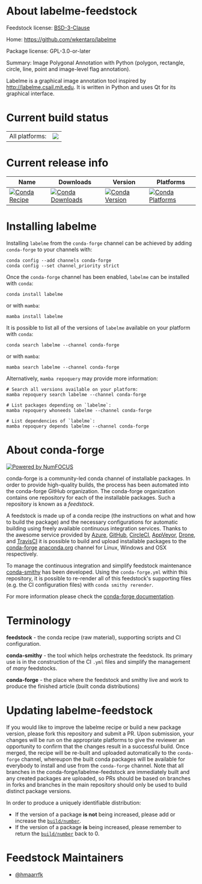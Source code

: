 About labelme-feedstock
=======================

Feedstock license: [BSD-3-Clause](https://github.com/conda-forge/labelme-feedstock/blob/main/LICENSE.txt)

Home: https://github.com/wkentaro/labelme

Package license: GPL-3.0-or-later

Summary: Image Polygonal Annotation with Python (polygon, rectangle, circle, line, point and image-level flag annotation).

Labelme is a graphical image annotation tool inspired by http://labelme.csail.mit.edu.
It is written in Python and uses Qt for its graphical interface.


Current build status
====================


<table><tr><td>All platforms:</td>
    <td>
      <a href="https://dev.azure.com/conda-forge/feedstock-builds/_build/latest?definitionId=7375&branchName=main">
        <img src="https://dev.azure.com/conda-forge/feedstock-builds/_apis/build/status/labelme-feedstock?branchName=main">
      </a>
    </td>
  </tr>
</table>

Current release info
====================

| Name | Downloads | Version | Platforms |
| --- | --- | --- | --- |
| [![Conda Recipe](https://img.shields.io/badge/recipe-labelme-green.svg)](https://anaconda.org/conda-forge/labelme) | [![Conda Downloads](https://img.shields.io/conda/dn/conda-forge/labelme.svg)](https://anaconda.org/conda-forge/labelme) | [![Conda Version](https://img.shields.io/conda/vn/conda-forge/labelme.svg)](https://anaconda.org/conda-forge/labelme) | [![Conda Platforms](https://img.shields.io/conda/pn/conda-forge/labelme.svg)](https://anaconda.org/conda-forge/labelme) |

Installing labelme
==================

Installing `labelme` from the `conda-forge` channel can be achieved by adding `conda-forge` to your channels with:

```
conda config --add channels conda-forge
conda config --set channel_priority strict
```

Once the `conda-forge` channel has been enabled, `labelme` can be installed with `conda`:

```
conda install labelme
```

or with `mamba`:

```
mamba install labelme
```

It is possible to list all of the versions of `labelme` available on your platform with `conda`:

```
conda search labelme --channel conda-forge
```

or with `mamba`:

```
mamba search labelme --channel conda-forge
```

Alternatively, `mamba repoquery` may provide more information:

```
# Search all versions available on your platform:
mamba repoquery search labelme --channel conda-forge

# List packages depending on `labelme`:
mamba repoquery whoneeds labelme --channel conda-forge

# List dependencies of `labelme`:
mamba repoquery depends labelme --channel conda-forge
```


About conda-forge
=================

[![Powered by
NumFOCUS](https://img.shields.io/badge/powered%20by-NumFOCUS-orange.svg?style=flat&colorA=E1523D&colorB=007D8A)](https://numfocus.org)

conda-forge is a community-led conda channel of installable packages.
In order to provide high-quality builds, the process has been automated into the
conda-forge GitHub organization. The conda-forge organization contains one repository
for each of the installable packages. Such a repository is known as a *feedstock*.

A feedstock is made up of a conda recipe (the instructions on what and how to build
the package) and the necessary configurations for automatic building using freely
available continuous integration services. Thanks to the awesome service provided by
[Azure](https://azure.microsoft.com/en-us/services/devops/), [GitHub](https://github.com/),
[CircleCI](https://circleci.com/), [AppVeyor](https://www.appveyor.com/),
[Drone](https://cloud.drone.io/welcome), and [TravisCI](https://travis-ci.com/)
it is possible to build and upload installable packages to the
[conda-forge](https://anaconda.org/conda-forge) [anaconda.org](https://anaconda.org/)
channel for Linux, Windows and OSX respectively.

To manage the continuous integration and simplify feedstock maintenance
[conda-smithy](https://github.com/conda-forge/conda-smithy) has been developed.
Using the ``conda-forge.yml`` within this repository, it is possible to re-render all of
this feedstock's supporting files (e.g. the CI configuration files) with ``conda smithy rerender``.

For more information please check the [conda-forge documentation](https://conda-forge.org/docs/).

Terminology
===========

**feedstock** - the conda recipe (raw material), supporting scripts and CI configuration.

**conda-smithy** - the tool which helps orchestrate the feedstock.
                   Its primary use is in the construction of the CI ``.yml`` files
                   and simplify the management of *many* feedstocks.

**conda-forge** - the place where the feedstock and smithy live and work to
                  produce the finished article (built conda distributions)


Updating labelme-feedstock
==========================

If you would like to improve the labelme recipe or build a new
package version, please fork this repository and submit a PR. Upon submission,
your changes will be run on the appropriate platforms to give the reviewer an
opportunity to confirm that the changes result in a successful build. Once
merged, the recipe will be re-built and uploaded automatically to the
`conda-forge` channel, whereupon the built conda packages will be available for
everybody to install and use from the `conda-forge` channel.
Note that all branches in the conda-forge/labelme-feedstock are
immediately built and any created packages are uploaded, so PRs should be based
on branches in forks and branches in the main repository should only be used to
build distinct package versions.

In order to produce a uniquely identifiable distribution:
 * If the version of a package **is not** being increased, please add or increase
   the [``build/number``](https://docs.conda.io/projects/conda-build/en/latest/resources/define-metadata.html#build-number-and-string).
 * If the version of a package **is** being increased, please remember to return
   the [``build/number``](https://docs.conda.io/projects/conda-build/en/latest/resources/define-metadata.html#build-number-and-string)
   back to 0.

Feedstock Maintainers
=====================

* [@hmaarrfk](https://github.com/hmaarrfk/)


